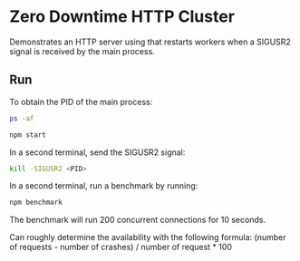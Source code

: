 # Zero Downtime HTTP Cluster

Demonstrates an HTTP server using that restarts workers when a SIGUSR2 signal is received by the main process.

## Run

To obtain the PID of the main process:

```bash
ps -af
```

```bash
npm start
```

In a second terminal, send the SIGUSR2 signal:

```bash
kill -SIGUSR2 <PID>
```

In a second terminal, run a benchmark by running:

```bash
npm benchmark
```

The benchmark will run 200 concurrent connections for 10 seconds.

Can roughly determine the availability with the following formula:
(number of requests - number of crashes) / number of request \* 100
